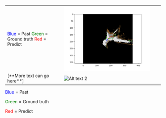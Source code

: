 <table style="border-collapse: collapse; border: none;">
<tr>
<td style="border: none;">
<span style="color: blue;">Blue</span> = Past  
<span style="color: green;">Green</span> = Ground truth  
<span style="color: red;">Red</span> = Predict
</td>
<td><img src="/Images/video_vehicle_107.png" alt="Alt text 1" width="600"/></td>
<td>    </td>
</tr>
<tr>
<td style="border: none;">[**More text can go here**]</td>
<td><img src="/Images/Demo.gif" alt="Alt text 2" width="600"/></td>
<td>    </td>
</tr>
</table>
<p><font color="blue">Blue</font> = Past</p>
<p><font color="green">Green</font> = Ground truth</p>
<p><font color="red">Red</font> = Predict</p>
